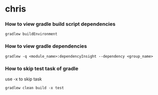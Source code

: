 # chris

### How to view gradle build script dependencies
```
gradlew buildEnvironment
```


### How to view gradle dependencies
```
gradlew -q <module_name>:dependencyInsight --dependency <group_name>
```

### How to skip test task of gradle

use -x to skip task

```
gradlew clean build -x test
```